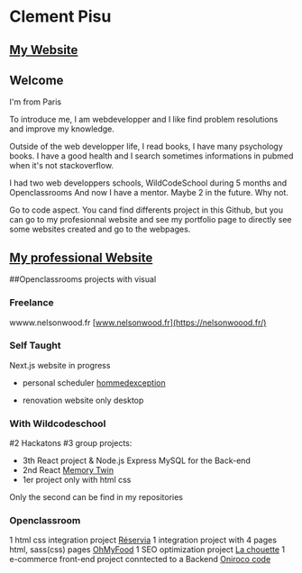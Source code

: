 # Clement Pisu

## [My Website](https://clement-pisu.vercel.app/portfolio)


## Welcome

I'm from Paris

To introduce me, I am webdevelopper and I like find problem resolutions and improve my knowledge.  

Outside of the web developper life, I read books, I have many psychology books. 
I have a good health and I search sometimes informations in pubmed when it's not stackoverflow. 

I had two web developpers schools, WildCodeSchool during 5 months and Openclassrooms
And now I have a mentor. Maybe 2 in the future. Why not.


Go to code aspect.
You cand find differents project in this Github, but you can go to my profesionnal website and see my portfolio page to directly see some websites created and go to the webpages.


## [My professional Website](https://portfolio-web-lovat.vercel.app/)


##Openclassrooms projects with visual

### Freelance 

wwww.nelsonwood.fr [www.nelsonwood.fr](https://nelsonwoood.fr/) 

### Self Taught

Next.js website in progress

- personal scheduler [hommedexception](https://homme-dexception.vercel.app/Clement)

- renovation website only desktop

### With Wildcodeschool

#2 Hackatons
#3 group projects: 
  - 3th React project & Node.js Express MySQL for the  Back-end
  - 2nd React  [Memory Twin](https://memory-twins.vercel.app/)
  - 1er project only with html css 
  
Only the second can be find in my repositories


### Openclassroom

1 html css integration project [Réservia](https://vehementz.github.io/ClementPisu_2_31032021/)
1 integration project with 4 pages html, sass(css) pages [OhMyFood](https://vehementz.github.io/PisuClement_3_23052021/)
1 SEO optimization project  [La chouette](https://vehementz.github.io/P4_Pisu_Clement/home.html/)
1 e-commerce front-end project conntected to a Backend  [Oniroco code](https://github.com/Vehementz/P5_Pisu_Clement/)
